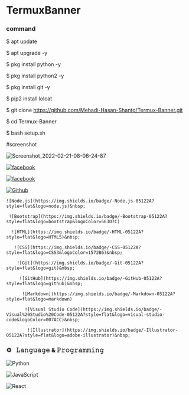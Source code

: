 # TermuxBanner



### command

$ apt update

$ apt upgrade -y

$ pkg install python -y

$ pkg install python2 -y

$ pkg install git -y

$ pip2 install lolcat

$ git clone https://github.com/Mehadi-Hasan-Shanto/Termux-Banner.git

$ cd Termux-Banner

$ bash setup.sh

#screenshot

![Screenshot_2022-02-21-08-06-24-87](https://user-images.githubusercontent.com/87250241/154878250-ae09d531-a974-49fc-97bf-91eff798b501.PNG)

[![facebook](https://img.shields.io/badge/facebook-Mehadi_Hasan_Shanto-lightgreen.svg?style=for-the-badge&logo=python.svg)](https://www.facebook.com/THA.BLACK.SHADOW)

[![facebook](https://img.shields.io/badge/facebook-PAGE:_BLACK_SHADOW-lightgreen.svg?style=for-the-badge&logo=python.svg)](https://www.facebook.com/BLACK.SHADOW.0021)

 [![Github](https://img.shields.io/badge/Github-SHANTO-143green?style=for-the-badge&logo=github)](https://github.com/Mehadi-Hasan-Shanto)



    ![Node.js](https://img.shields.io/badge/-Node.js-05122A?style=flat&logo=node.js)&nbsp; 

     ![Bootstrap](https://img.shields.io/badge/-Bootstrap-05122A?style=flat&logo=bootstrap&logoColor=563D7C)

      ![HTML](https://img.shields.io/badge/-HTML-05122A?style=flat&logo=HTML5)&nbsp; 

       ![CSS](https://img.shields.io/badge/-CSS-05122A?style=flat&logo=CSS3&logoColor=1572B6)&nbsp; 

        ![Git](https://img.shields.io/badge/-Git-05122A?style=flat&logo=git)&nbsp; 

         ![GitHub](https://img.shields.io/badge/-GitHub-05122A?style=flat&logo=github)&nbsp; 

          ![Markdown](https://img.shields.io/badge/-Markdown-05122A?style=flat&logo=markdown) 

           ![Visual Studio Code](https://img.shields.io/badge/-Visual%20Studio%20Code-05122A?style=flat&logo=visual-studio-code&logoColor=007ACC)&nbsp; 

            ![Illustrator](https://img.shields.io/badge/-Illustrator-05122A?style=flat&logo=adobe-illustrator)&nbsp; 

             
  ### ⚙️ &nbsp; 𝙻𝚊𝚗𝚐𝚞𝚊𝚐𝚎 & 𝙿𝚛𝚘𝚐𝚛𝚊𝚖𝚖𝚒𝚗𝚐

  

 ![Python](https://img.shields.io/badge/-Python-05122A?style=flat&logo=python)&nbsp; 

  ![JavaScript](https://img.shields.io/badge/-JavaScript-05122A?style=flat&logo=javascript)&nbsp; 

   ![React](https://img.shields.io/badge/-React-05122A?style=flat&logo=react)&nbsp; 

